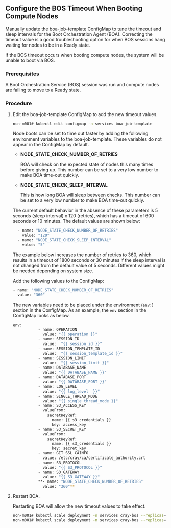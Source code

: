 ## Configure the BOS Timeout When Booting Compute Nodes

Manually update the boa-job-template ConfigMap to tune the timeout and sleep intervals for the Boot Orchestration Agent \(BOA\). Correcting the timeout value is a good troubleshooting option for when BOS sessions hang waiting for nodes to be in a Ready state.

If the BOS timeout occurs when booting compute nodes, the system will be unable to boot via BOS.


### Prerequisites

A Boot Orchestration Service \(BOS\) session was run and compute nodes are failing to move to a Ready state.


### Procedure

1.  Edit the boa-job-template ConfigMap to add the new timeout values.

    ```bash
    ncn-m001# kubectl edit configmap -n services boa-job-template
    ```

    Node boots can be set to time out faster by adding the following environment variables to the boa-job-template. These variables do not appear in the ConfigMap by default.

    -   **NODE\_STATE\_CHECK\_NUMBER\_OF\_RETRIES**

        BOA will check on the expected state of nodes this many times before giving up. This number can be set to a very low number to make BOA time-out quickly.

    -   **NODE\_STATE\_CHECK\_SLEEP\_INTERVAL**

        This is how long BOA will sleep between checks. This number can be set to a very low number to make BOA time-out quickly.

    The current default behavior in the absence of these parameters is 5 seconds \(sleep interval\) x 120 \(retries\), which has a timeout of 600 seconds or 10 minutes. The default values are shown below:

    ```bash
      - name: "NODE_STATE_CHECK_NUMBER_OF_RETRIES"
        value: "120"
      - name: "NODE_STATE_CHECK_SLEEP_INTERVAL"
        value: "5"
    ```

    The example below increases the number of retries to 360, which results in a timeout of 1800 seconds or 30 minutes if the sleep interval is not changed from the default value of 5 seconds. Different values might be needed depending on system size.

    Add the following values to the ConfigMap:

    ```bash
    - name: "NODE_STATE_CHECK_NUMBER_OF_RETRIES"
      value: "360"
    ```

    The new variables need to be placed under the environment \(`env:`\) section in the ConfigMap. As an example, the `env` section in the ConfigMap looks as below.

    ```bash
    env:
               - name: OPERATION
                 value: "{{ operation }}"
               - name: SESSION_ID
                 value:  "{{ session_id }}"
               - name: SESSION_TEMPLATE_ID
                 value:  "{{ session_template_id }}"
               - name: SESSION_LIMIT
                 value:  "{{ session_limit }}"
               - name: DATABASE_NAME
                 value: "{{ DATABASE_NAME }}"
               - name: DATABASE_PORT
                 value: "{{ DATABASE_PORT }}"
               - name: LOG_LEVEL
                 value: "{{ log_level  }}"
               - name: SINGLE_THREAD_MODE
                 value: "{{ single_thread_mode }}"
               - name: S3_ACCESS_KEY
                 valueFrom:
                   secretKeyRef:
                     name: {{ s3_credentials }}
                     key: access_key
               - name: S3_SECRET_KEY
                 valueFrom:
                   secretKeyRef:
                     name: {{ s3_credentials }}
                     key: secret_key
               - name: GIT_SSL_CAINFO
                 value: /etc/cray/ca/certificate_authority.crt
               - name: S3_PROTOCOL
                 value: "{{ S3_PROTOCOL }}"
               - name: S3_GATEWAY
                 value: "{{ S3_GATEWAY }}"
               **- name: "NODE_STATE_CHECK_NUMBER_OF_RETRIES"
                 value: "360"**
    ```

2.  Restart BOA.

    Restarting BOA will allow the new timeout values to take effect.

    ```bash
    ncn-m001# kubectl scale deployment -n services cray-bos --replicas=0
    ncn-m001# kubectl scale deployment -n services cray-bos --replicas=1
    ```


